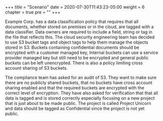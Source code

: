 +++
title = "Scenario"
date = 2020-07-30T11:43:23-05:00
weight = 6
chapter = true
pre = "<b></b>"
+++

Example Corp. has a data classification policy that requires that all documents, whether stored on premises or in the cloud, are tagged with a data classifier.  Data owners are required to include a field, string or tag in the file that reflects this.  The cloud security engineering team has decided to use S3 bucket tags and object tags to help them manage the objects stored in S3.  Buckets containing confidential documents should be encrypted with a customer managed key, Internal buckets can use a service provider managed key but still need to be encrypted and general public buckets can be left unencrypted.  There is also a policy limiting cross account sharing of S3 buckets.

The compliance team has asked for an audit of S3.  They want to make sure there are no publicly shared buckets, that no buckets have cross account sharing enabled and that the required buckets are encrypted with the correct level of encryption.  They have also asked for verification that that all data is tagged and is stored correctly especially focusing on a new project that is just about to be made public.  The project is called Project Unicorn and data should be tagged as Confidential since the project is not yet public.  
